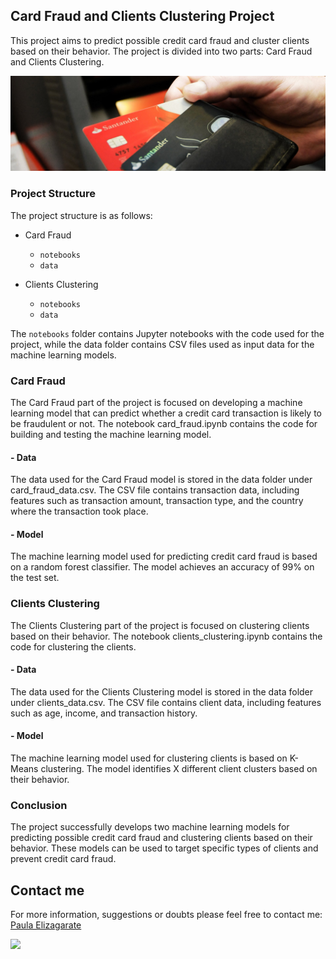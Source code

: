 ## Card Fraud and Clients Clustering Project

This project aims to predict possible credit card fraud and cluster clients based on their behavior. The project is divided into two parts: Card Fraud and Clients Clustering.

![](Card_Fraud/streamlit/images/image_readme.png)

### Project Structure

The project structure is as follows:

- Card Fraud

  - `notebooks`
  - `data`
  
- Clients Clustering

  - `notebooks`
  - `data`

The `notebooks` folder contains Jupyter notebooks with the code used for the project, while the data folder contains CSV files used as input data for the machine learning models.

### Card Fraud

The Card Fraud part of the project is focused on developing a machine learning model that can predict whether a credit card transaction is likely to be fraudulent or not. The notebook card_fraud.ipynb contains the code for building and testing the machine learning model.

#### - Data

The data used for the Card Fraud model is stored in the data folder under card_fraud_data.csv. The CSV file contains transaction data, including features such as transaction amount, transaction type, and the country where the transaction took place.

#### - Model

The machine learning model used for predicting credit card fraud is based on a random forest classifier. The model achieves an accuracy of 99% on the test set.

### Clients Clustering

The Clients Clustering part of the project is focused on clustering clients based on their behavior. The notebook clients_clustering.ipynb contains the code for clustering the clients.

#### - Data

The data used for the Clients Clustering model is stored in the data folder under clients_data.csv. The CSV file contains client data, including features such as age, income, and transaction history.

#### - Model

The machine learning model used for clustering clients is based on K-Means clustering. The model identifies X different client clusters based on their behavior.

### Conclusion

The project successfully develops two machine learning models for predicting possible credit card fraud and clustering clients based on their behavior. These models can be used to target specific types of clients and prevent credit card fraud.

## Contact me

For more information, suggestions or doubts please feel free to contact me:
[Paula Elizagarate](https://www.linkedin.com/in/paulaelizagarate/)

![](https://www.reactiongifs.com/r/dbts.gif)

